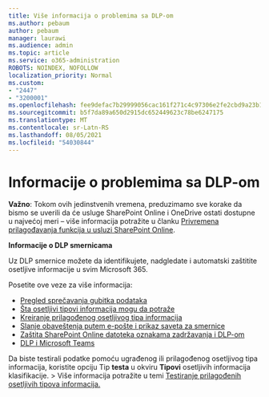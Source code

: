 ```yaml
---
title: Više informacija o problemima sa DLP-om
ms.author: pebaum
author: pebaum
manager: laurawi
ms.audience: admin
ms.topic: article
ms.service: o365-administration
ROBOTS: NOINDEX, NOFOLLOW
localization_priority: Normal
ms.custom:
- "2447"
- "3200001"
ms.openlocfilehash: fee9defac7b29999056cac161f271c4c97306e2fe2cbd9a23b1b956b2ee02e98
ms.sourcegitcommit: b5f7da89a650d2915dc652449623c78be6247175
ms.translationtype: MT
ms.contentlocale: sr-Latn-RS
ms.lasthandoff: 08/05/2021
ms.locfileid: "54030844"
---
```

# <a name="information-about-dlp-issues"></a>Informacije o problemima sa DLP-om

**Važno**: Tokom ovih jedinstvenih vremena, preduzimamo sve korake da bismo se uverili da će usluge SharePoint Online i OneDrive ostati dostupne u najvećoj meri – više informacija potražite u članku [Privremena prilagođavanja funkcija u usluzi SharePoint Online](https://aka.ms/ODSPAdjustments).

**Informacije o DLP smernicama**

Uz DLP smernice možete da identifikujete, nadgledate i automatski zaštitite osetljive informacije u svim Microsoft 365.

Posetite ove veze za više informacija:

- [Pregled sprečavanja gubitka podataka](https://docs.microsoft.com/microsoft-365/compliance/data-loss-prevention-policies)
- [Šta osetljivi tipovi informacija mogu da potraže](https://docs.microsoft.com/microsoft-365/compliance/sensitive-information-type-entity-definitions)
- [Kreiranje prilagođenog osetljivog tipa informacija](https://docs.microsoft.com/microsoft-365/compliance/create-a-custom-sensitive-information-type)
- [Slanje obaveštenja putem e-pošte i prikaz saveta za smernice](https://docs.microsoft.com/microsoft-365/compliance/use-notifications-and-policy-tips)
- [Zaštita SharePoint Online datoteka oznakama zadržavanja i DLP-om](https://docs.microsoft.com/microsoft-365/compliance/protect-sharepoint-online-files-with-office-365-labels-and-dlp)
- [DLP i Microsoft Teams](https://docs.microsoft.com/microsoft-365/compliance/dlp-microsoft-teams)

Da biste testirali podatke pomoću ugrađenog ili prilagođenog osetljivog tipa informacija, koristite opciju Tip **testa** u okviru **Tipovi** osetljivih informacija klasifikacije.  >   Više informacija potražite u temi [Testiranje prilagođenih osetljivih tipova informacija.](https://docs.microsoft.com/microsoft-365/compliance/create-a-custom-sensitive-information-type#create-custom-sensitive-information-types-in-the-security--compliance-center)